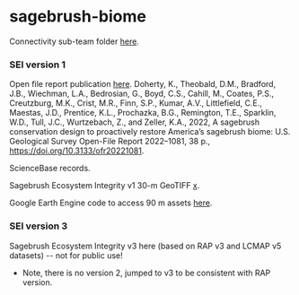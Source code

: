 # sagebrush-biome

Connectivity sub-team folder [here]([url](https://drive.google.com/drive/folders/1l8NaRSp1cc8pyF0tBLTcW-b5nZwj1v7e)).

### SEI version 1
Open file report publication [here](https://pubs.er.usgs.gov/publication/ofr20221081).
Doherty, K., Theobald, D.M., Bradford, J.B., Wiechman, L.A., Bedrosian, G., Boyd, C.S., Cahill, M., Coates, P.S., Creutzburg, M.K., Crist, M.R., Finn, S.P., Kumar, A.V., Littlefield, C.E., Maestas, J.D., Prentice, K.L., Prochazka, B.G., Remington, T.E., Sparklin, W.D., Tull, J.C., Wurtzebach, Z., and Zeller, K.A., 2022, A sagebrush conservation design to proactively restore America’s sagebrush biome: U.S. Geological Survey Open-File Report 2022–1081, 38 p., https://doi.org/10.3133/ofr20221081.

ScienceBase records.

Sagebrush Ecosystem Integrity v1 30-m GeoTIFF [x](https://drive.google.com/drive/folders/1CdiUZkU2-4Kj8P7e2Mly3QDGC1Iqmwm0).

Google Earth Engine code to access 90 m assets [here]([url](https://code.earthengine.google.com/d0d1a32b087395959c5f750bc59cf591)).

 
### SEI version 3 

Sagebrush Ecosystem Integrity v3 here (based on RAP v3 and LCMAP v5 datasets) -- not for public use!

- Note, there is no version 2, jumped to v3 to be consistent with RAP version.
